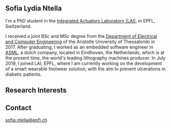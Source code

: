 ## Sofia Lydia Ntella

I'm a PhD student in the [Integrated Actuators Laboratory (LAI)](https://www.epfl.ch/labs/lai/), in EPFL, Switzerland. 

I received a joint BSc and MSc degree from the [Department of Electrical and Computer Engineering](https://ee.auth.gr/en) of the Aristotle University of Thessaloniki in 2017. After graduating, I worked as an embedded software engineer in [ASML](https://www.asml.com/en/company/about-asml/asml-at-a-glance), a dutch company, located in Eindhoven, the Netherlands, which is at the present time, the world's leading lithography machines producer. In July 2019, I joined LAI, EPFL, where I am currently working on the development of a smart wearable footwear solution, with the aim to prevent ulcerations in diabetic patients. 
## Research Interests
## Contact
sofia.ntella@epfl.ch
